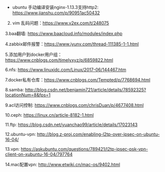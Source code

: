 * ubuntu 手动编译安装nginx-1.13.3支持http2: https://www.jianshu.com/p/90951ac50432

2. vim 乱码问题：https://www.v2ex.com/t/248075

3.baa翻墙: https://www.baacloud.info/modules/index.php

4.zabbix邮件报警：https://www.iyunv.com/thread-111385-1-1.html

5.添加用户到docker用户组：https://www.cnblogs.com/timelyxyz/p/6859822.html

6.nfs: https://www.linuxidc.com/Linux/2017-06/144467.htm

7.docker私有仓库：https://www.cnblogs.com/Tempted/p/7768694.html

8.samba: http://blog.csdn.net/benjamin721/article/details/78592325?locationNum=8&fps=1

9.acl访问控制: https://www.cnblogs.com/chrisDuan/p/4677408.html

10.ceph: https://linux.cn/article-8182-1.html

11.ftp: https://blog.csdn.net/yuanchao99/article/details/17023143

12.ubuntu-vpn: http://blog.z-proj.com/enabling-l2tp-over-ipsec-on-ubuntu-16-04/

13.vpn: https://askubuntu.com/questions/789421/l2tp-ipsec-psk-vpn-client-on-xubuntu-16-04/797764

14.mac配置vpn: http://www.etwiki.cn/mac-os/9402.html
